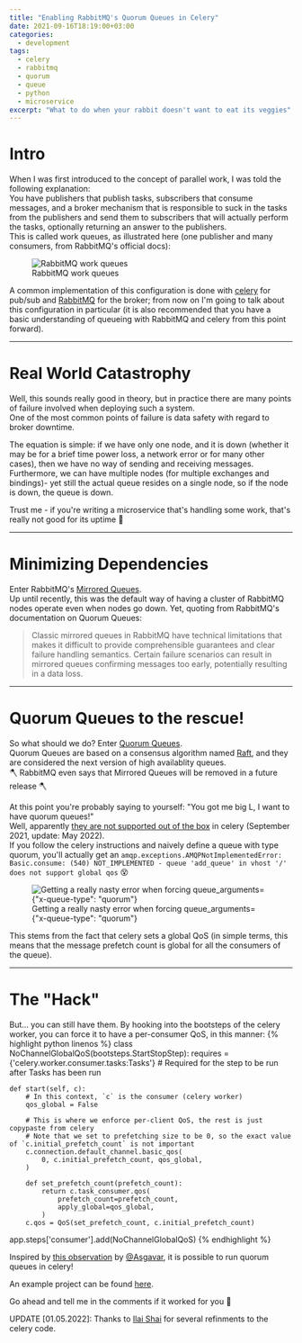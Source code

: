 ```yaml
---
title: "Enabling RabbitMQ's Quorum Queues in Celery"
date: 2021-09-16T18:19:00+03:00
categories:
  - development
tags:
  - celery
  - rabbitmq
  - quorum
  - queue
  - python
  - microservice
excerpt: "What to do when your rabbit doesn't want to eat its veggies"
---
```


# Intro
When I was first introduced to the concept of parallel work, I was told the following explanation:  
You have publishers that publish tasks, subscribers that consume messages, and a broker mechanism that is responsible to suck in the tasks from the publishers and send them to subscribers that will actually perform the tasks, optionally returning an answer to the publishers.  
This is called work queues, as illustrated here (one publisher and many consumers, from RabbitMQ's official docs):  

<figure class="align-left">
  <img src="{{ site.url }}{{ site.baseurl }}/assets/images/2021-09-15-enabling-rabbitmq-quorum-queues-in-celery/rabbitmq-work-queue.png" alt="RabbitMQ work queues">
  <figcaption>RabbitMQ work queues</figcaption>
</figure> 

A common implementation of this configuration is done with [celery][celery] for pub/sub and [RabbitMQ][rabbitmq] for the broker; from now on I'm going to talk about this configuration in particular
(it is also recommended that you have a basic understanding of queueing with RabbitMQ and celery from this point forward).

---

# Real World Catastrophy
Well, this sounds really good in theory, but in practice there are many points of failure involved when deploying such a system.  
One of the most common points of failure is data safety with regard to broker downtime.  

The equation is simple: if we have only one node, and it is down (whether it may be for a brief time power loss, a network error or for many other cases), then we have no way of sending and receiving messages.  
Furthermore, we can have multiple nodes (for multiple exchanges and bindings)- yet still the actual queue resides on a single node, so if the node is down, the queue is down.  

Trust me - if you're writing a microservice that's handling some work, that's really not good for its uptime 🥺

---

# Minimizing Dependencies
Enter RabbitMQ's [Mirrored Queues][rabbitmq-mirrored-queues].  
Up until recently, this was the default way of having a cluster of RabbitMQ nodes operate even when nodes go down. Yet, quoting from RabbitMQ's documentation on Quorum Queues:
> Classic mirrored queues in RabbitMQ have technical limitations that makes it difficult to provide comprehensible guarantees and clear failure handling semantics. Certain failure scenarios can result in mirrored queues confirming messages too early, potentially resulting in a data loss.

---

# Quorum Queues to the rescue!
So what should we do? Enter [Quorum Queues][rabbitmq-quorum-queues].  
Quorum Queues are based on a consensus algorithm named [Raft][raft], and they are considered the next version of high availablity queues.  
🪓 RabbitMQ even says that Mirrored Queues will be removed in a future release 🪓

At this point you're probably saying to yourself: "You got me big L, I want to have quorum queues!"  
Well, apparently [they are not supported out of the box][celery-quorum-ticket] in celery (September 2021, update: May 2022).  
If you follow the celery instructions and naively define a queue with type quorum, you'll actually get an `amqp.exceptions.AMQPNotImplementedError: Basic.consume: (540) NOT_IMPLEMENTED - queue 'add_queue' in vhost '/' does not support global qos` 😵


<figure class="align-left">
  <img src="{{ site.url }}{{ site.baseurl }}/assets/images/2021-09-15-enabling-rabbitmq-quorum-queues-in-celery/celery-global-qos-error.png" alt='Getting a really nasty error when forcing queue_arguments={"x-queue-type": "quorum"}'>
  <figcaption>Getting a really nasty error when forcing queue_arguments={"x-queue-type": "quorum"}</figcaption>
</figure> 

This stems from the fact that celery sets a global QoS (in simple terms, this means that the message prefetch count is global for all the consumers of the queue).

---

# The "Hack"
But... you can still have them.
By hooking into the bootsteps of the celery worker, you can force it to have a per-consumer QoS, in this manner: 
{% highlight python linenos %}
class NoChannelGlobalQoS(bootsteps.StartStopStep):
    requires = {'celery.worker.consumer.tasks:Tasks'}  # Required for the step to be run after Tasks has been run

    def start(self, c):
        # In this context, `c` is the consumer (celery worker)
        qos_global = False

        # This is where we enforce per-client QoS, the rest is just copypaste from celery
        # Note that we set to prefetching size to be 0, so the exact value of `c.initial_prefetch_count` is not important
        c.connection.default_channel.basic_qos(
            0, c.initial_prefetch_count, qos_global,
        )

        def set_prefetch_count(prefetch_count):
            return c.task_consumer.qos(
                prefetch_count=prefetch_count,
                apply_global=qos_global,
            )
        c.qos = QoS(set_prefetch_count, c.initial_prefetch_count)


app.steps['consumer'].add(NoChannelGlobalQoS)
{% endhighlight %}

Inspired by [this observation][asgavar-comment] by [@Asgavar][asgavar], it is possible to run quorum queues in celery!

An example project can be found [here][quorum-queues-with-celery].

Go ahead and tell me in the comments if it worked for you 🤠

UPDATE [01.05.2022]: Thanks to [Ilai Shai][ilsh] for several refinments to the celery code.

[celery]: https://docs.celeryproject.org/en/stable/
[rabbitmq]: https://pypi.org/project/cryptography/
[rabbitmq-mirrored-queues]: https://www.rabbitmq.com/ha.html
[rabbitmq-quorum-queues]: https://www.rabbitmq.com/quorum-queues.html
[raft]: https://raft.github.io/
[celery-quorum-ticket]: https://github.com/celery/celery/issues/6067
[asgavar]: https://github.com/Asgavar
[asgavar-comment]: https://github.com/celery/celery/issues/6067#issuecomment-724001426
[quorum-queues-with-celery]: https://github.com/liorp/quorum_queues_with_celery
[ilsh]: https://www.linkedin.com/in/ilai-shai